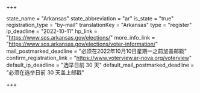 +++

state_name = "Arkansas"
state_abbreviation = "ar"
is_state = "true"
registration_type = "by-mail"
translationKey = "Arkansas"
type = "register"
ip_deadline = "2022-10-11"
hp_link = "https://www.sos.arkansas.gov/elections/"
more_info_link = "https://www.sos.arkansas.gov/elections/voter-information/"
mail_postmarked_deadline = "必须在2022年10月10日星期一之前加盖邮戳"
confirm_registration_link = "https://www.voterview.ar-nova.org/voterview"
default_ip_deadline = "选举日前 30 天"
default_mail_postmarked_deadline = "必须在选举日前 30 天盖上邮戳"

+++
